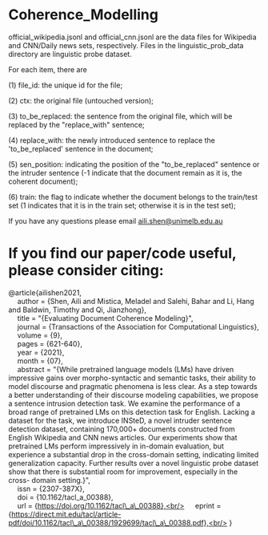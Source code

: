 # Coherence_Modelling
official_wikipedia.jsonl and official_cnn.jsonl are the data files for Wikipedia and CNN/Daily news sets, respectively. Files in the linguistic_prob_data directory are linguistic probe dataset.


For each item, there are 

(1) file_id: the unique id for the file;

(2) ctx: the original file (untouched version);

(3) to_be_replaced: the sentence from the original file, which will be replaced by the "replace_with" sentence;

(4) replace_with: the newly introduced sentence to replace the 'to_be_replaced' sentence in the document;

(5) sen_position: indicating the position of the "to_be_replaced" sentence or the intruder sentence (-1 indicate that the document remain as it is, the coherent document);

(6) train: the flag to indicate whether the document belongs to the train/test set (1 indicates that it is in the train set; otherwise it is in the test set);


If you have any questions please email aili.shen@unimelb.edu.au

# If you find our paper/code useful, please consider citing:

@article{ailishen2021,<br/>
    &emsp; author = {Shen, Aili and Mistica, Meladel and Salehi, Bahar and Li, Hang and Baldwin, Timothy and Qi, Jianzhong},<br/>
    &emsp; title = "{Evaluating Document Coherence Modeling}",<br/>
    &emsp; journal = {Transactions of the Association for Computational Linguistics},<br/>
    &emsp; volume = {9},<br/>
    &emsp; pages = {621-640},<br/>
    &emsp; year = {2021},<br/>
    &emsp; month = {07},<br/>
    &emsp; abstract = "{While pretrained language models (LMs) have driven impressive gains over morpho-syntactic and semantic tasks, their ability to model discourse and pragmatic phenomena is less clear. As a step towards a better understanding of their discourse modeling capabilities, we propose a sentence intrusion detection task. We examine the performance of a broad range of pretrained LMs on this detection task for English. Lacking a dataset for the task, we introduce INSteD, a novel intruder sentence detection dataset, containing 170,000+ documents constructed from English Wikipedia and CNN news articles. Our experiments show that pretrained LMs perform impressively in in-domain evaluation, but experience a substantial drop in the cross-domain setting, indicating limited generalization capacity. Further results over a novel linguistic probe dataset show that there is substantial room for improvement, especially in the cross- domain setting.}",<br/>
    &emsp; issn = {2307-387X},<br/>
    &emsp; doi = {10.1162/tacl_a_00388},<br/>
    &emsp; url = {https://doi.org/10.1162/tacl\_a\_00388},<br/>
    &emsp; eprint = {https://direct.mit.edu/tacl/article-pdf/doi/10.1162/tacl\_a\_00388/1929699/tacl\_a\_00388.pdf},<br/>
}


